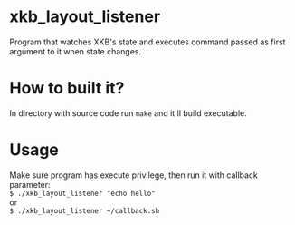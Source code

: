 # xkb_layout_listener
Program that watches XKB's state and executes command passed as first argument to it when state changes.

# How to built it?
In directory with source code run ```make``` and it'll build executable.

# Usage

Make sure program has execute privilege, then run it with callback parameter:  
```$ ./xkb_layout_listener "echo hello"```  
or  
```$ ./xkb_layout_listener ~/callback.sh```
